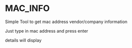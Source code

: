 # MAC_INFO

Simple Tool to get mac address vendor/company information

Just type in mac address and press enter 

details will display
